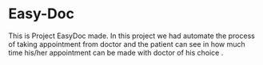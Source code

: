 # Easy-Doc
This is Project EasyDoc made. In this project we had automate the process of taking appointment from doctor and the patient can see in how much time his/her appointment can be made with doctor of his choice . 
